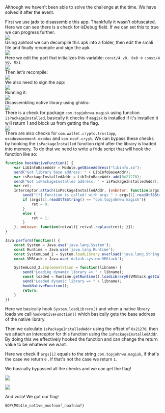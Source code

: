 Although we haven't been able to solve the challenge at the time. We have solved it after the event.<br>

First we use jadx to disassemble this app. Thankfully it wasn't obfuscated. Here we can see there is a check for isDebug field. If we can set this to true we can progress further.<br>
![](solution00.png)
<br>
Using apktool we can decompile this apk into a folder, then edit the smali file and finally recompile and sign the apk.<br>
![](solution01.png)
<br>
Here we edit the part that initializes this variable: `const/4 v0, 0x0` -> `const/4 v0, 0x1`<br>
![](solution02.png)
<br>
Then let's recompile:<br>
![](solution03.png)
<br>
We also need to sign the app:<br>
![](solution04.png)
<br>
Running it:<br>
![](solution05.png)
<br>
Disassembling native library using ghidra:<br>
![](solution06.png)
<br>
There is a check for package `com.topjohnwu.magisk` using function `isPackageInstalled`, basically it checks if `magisk` is installed if it's installed it will return 1 and block us from getting the flag.
<br>
![](solution07.png) <br>
There are also checks for `com.wallet.crypto.trustapp`, `exodusmovement.exodus` and `com.noof.crypt`.
We can bypass these checks by hooking the `isPackageInstalled` function right after the library is loaded into memory. To do that we need to write a frida script that will hook the function like so: <br>
```js
function hookNativeFunction() {
    var LibInfoBaseAddr = Module.getBaseAddress("libinfo.so");
    send("Got library base address: " + LibInfoBaseAddr);
    var isPackageInstalledAddr = LibInfoBaseAddr.add(0x21270);
    send("Got isPackageInstalled address: " + isPackageInstalledAddr);
    var ret;
    Interceptor.attach(isPackageInstalledAddr, {onEnter: function(args){
        send("[*] Function is called! with args " + args[1].readUtf8String());
        if (args[1].readUtf8String() == "com.topjohnwu.magisk"){
            ret = 0;
        }
        else {
            ret = 1;
        }
    }, onLeave: function(retval){ retval.replace(ret); }});
}

Java.perform(function() {
    const System = Java.use('java.lang.System');
    const Runtime = Java.use('java.lang.Runtime');
    const SystemLoad_2 = System.loadLibrary.overload('java.lang.String');
    const VMStack = Java.use('dalvik.system.VMStack');

    SystemLoad_2.implementation = function(libname) {
        send("Loading dynamic library => " + libname);
        const loaded = Runtime.getRuntime().loadLibrary0(VMStack.getCallingClassLoader(), libname);
        send("Loaded dynamic library => " + libname);
        hookNativeFunction();
        return;
    }
})
```
Here we basically hook `System.loadLibrary()` and when a native library loads we call `hookNativeFunction()` which basically gets the base address of the native library.  

Then we calculate `isPackageInstalledAddr` using the offset of `0x21270`, then we attach an interceptor for this function using the `isPackageInstalledAddr`.  
By doing this we effectively hooked the function and can change the return value to be whatever we want.  

Here we check if `args[1]` equals to the string `com.topjohnwu.magisk`, if that's the case we return `0` . If that's not the case we return `1`.   

We basically bypassed all the checks and we can get the flag!  

![](solution08.png)

![](solution09.png)

And voila! We got our flag!

```
GOP{M0b1le_nat1ve_noofnoof_naafnaaf}
```
